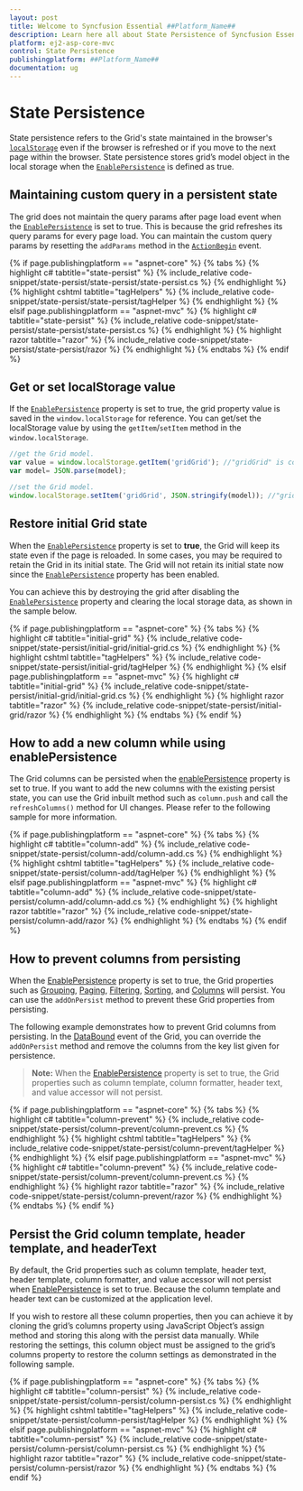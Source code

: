 ```yaml
---
layout: post
title: Welcome to Syncfusion Essential ##Platform_Name##
description: Learn here all about State Persistence of Syncfusion Essential ##Platform_Name## widgets based on HTML5 and jQuery.
platform: ej2-asp-core-mvc
control: State Persistence
publishingplatform: ##Platform_Name##
documentation: ug
---
```



# State Persistence

State persistence refers to the Grid's state maintained in the browser's [`localStorage`](https://www.w3schools.com/html/html5_webstorage.asp#) even if the browser is refreshed or if you move to the next page within the browser.
State persistence stores grid’s model object in the local storage when the [`EnablePersistence`](https://help.syncfusion.com/cr/aspnetcore-js2/Syncfusion.EJ2.Grids.GridBuilder-1.html#Syncfusion_EJ2_Grids_GridBuilder_1_EnablePersistence_System_Boolean_) is defined as true.

## Maintaining custom query in a persistent state

The grid does not maintain the query params after page load event when the [`EnablePersistence`](https://help.syncfusion.com/cr/aspnetcore-js2/Syncfusion.EJ2.Grids.GridBuilder-1.html#Syncfusion_EJ2_Grids_GridBuilder_1_EnablePersistence_System_Boolean_) is set to true. This is because the grid refreshes its query params for every page load. You can maintain the custom query params by resetting the `addParams` method in the [`ActionBegin`](https://help.syncfusion.com/cr/aspnetcore-js2/Syncfusion.EJ2.Grids.GridBuilder-1.html#Syncfusion_EJ2_Grids_GridBuilder_1_ActionBegin_System_String_) event.

{% if page.publishingplatform == "aspnet-core" %}
{% tabs %}
{% highlight c# tabtitle="state-persist" %}
{% include_relative code-snippet/state-persist/state-persist/state-persist.cs %}
{% endhighlight %}
{% highlight cshtml tabtitle="tagHelpers" %}
{% include_relative code-snippet/state-persist/state-persist/tagHelper %}
{% endhighlight %}
{% elsif page.publishingplatform == "aspnet-mvc" %}
{% highlight c# tabtitle="state-persist" %}
{% include_relative code-snippet/state-persist/state-persist/state-persist.cs %}
{% endhighlight %}
{% highlight razor tabtitle="razor" %}
{% include_relative code-snippet/state-persist/state-persist/razor %}
{% endhighlight %}
{% endtabs %}
{% endif %}



## Get or set localStorage value

If the [`EnablePersistence`](https://help.syncfusion.com/cr/aspnetcore-js2/Syncfusion.EJ2.Grids.GridBuilder-1.html#Syncfusion_EJ2_Grids_GridBuilder_1_EnablePersistence_System_Boolean_) property is set to true, the grid property value is saved in the `window.localStorage` for reference. You can get/set the localStorage value by using the `getItem`/`setItem` method in the `window.localStorage`.

```typescript
//get the Grid model.
var value = window.localStorage.getItem('gridGrid'); //"gridGrid" is component name + component id.
var model= JSON.parse(model);

```

```typescript
//set the Grid model.
window.localStorage.setItem('gridGrid', JSON.stringify(model)); //"gridGrid" is component name + component id.

```

## Restore initial Grid state

When the [`EnablePersistence`](https://help.syncfusion.com/cr/aspnetcore-js2/Syncfusion.EJ2.Grids.GridBuilder-1.html#Syncfusion_EJ2_Grids_GridBuilder_1_EnablePersistence_System_Boolean_) property is set to **true**, the Grid will keep its state even if the page is reloaded. In some cases, you may be required to retain the Grid in its initial state. The Grid will not retain its initial state now since the [`EnablePersistence`](https://help.syncfusion.com/cr/aspnetcore-js2/Syncfusion.EJ2.Grids.GridBuilder-1.html#Syncfusion_EJ2_Grids_GridBuilder_1_EnablePersistence_System_Boolean_) property has been enabled.

You can achieve this by destroying the grid after disabling the [`EnablePersistence`](https://help.syncfusion.com/cr/aspnetcore-js2/Syncfusion.EJ2.Grids.GridBuilder-1.html#Syncfusion_EJ2_Grids_GridBuilder_1_EnablePersistence_System_Boolean_) property and clearing the local storage data, as shown in the sample below.

{% if page.publishingplatform == "aspnet-core" %}
{% tabs %}
{% highlight c# tabtitle="initial-grid" %}
{% include_relative code-snippet/state-persist/initial-grid/initial-grid.cs %}
{% endhighlight %}
{% highlight cshtml tabtitle="tagHelpers" %}
{% include_relative code-snippet/state-persist/initial-grid/tagHelper %}
{% endhighlight %}
{% elsif page.publishingplatform == "aspnet-mvc" %}
{% highlight c# tabtitle="initial-grid" %}
{% include_relative code-snippet/state-persist/initial-grid/initial-grid.cs %}
{% endhighlight %}
{% highlight razor tabtitle="razor" %}
{% include_relative code-snippet/state-persist/initial-grid/razor %}
{% endhighlight %}
{% endtabs %}
{% endif %}



## How to add a new column while using enablePersistence

The Grid columns can be persisted when the [enablePersistence](https://help.syncfusion.com/cr/aspnetcore-js2/Syncfusion.EJ2.Grids.Grid.html#Syncfusion_EJ2_Grids_Grid_EnablePersistence) property is set to true. If you want to add the new columns with the existing persist state, you can use the Grid inbuilt method such as `column.push` and call the `refreshColumns()` method for UI changes. Please refer to the following sample for more information.

{% if page.publishingplatform == "aspnet-core" %}
{% tabs %}
{% highlight c# tabtitle="column-add" %}
{% include_relative code-snippet/state-persist/column-add/column-add.cs %}
{% endhighlight %}
{% highlight cshtml tabtitle="tagHelpers" %}
{% include_relative code-snippet/state-persist/column-add/tagHelper %}
{% endhighlight %}
{% elsif page.publishingplatform == "aspnet-mvc" %}
{% highlight c# tabtitle="column-add" %}
{% include_relative code-snippet/state-persist/column-add/column-add.cs %}
{% endhighlight %}
{% highlight razor tabtitle="razor" %}
{% include_relative code-snippet/state-persist/column-add/razor %}
{% endhighlight %}
{% endtabs %}
{% endif %}



## How to prevent columns from persisting

When the [EnablePersistence](https://help.syncfusion.com/cr/aspnetmvc-js2/Syncfusion.EJ2.Grids.Grid.html#Syncfusion_EJ2_Grids_Grid_EnablePersistence) property is set to true, the Grid properties such as [Grouping](https://help.syncfusion.com/cr/aspnetmvc-js2/Syncfusion.EJ2.Grids.GridGroupSettings.html), [Paging](https://help.syncfusion.com/cr/aspnetmvc-js2/Syncfusion.EJ2.Grids.GridPageSettings.html), [Filtering](https://help.syncfusion.com/cr/aspnetmvc-js2/Syncfusion.EJ2.Grids.GridFilterSettings.html), [Sorting](https://help.syncfusion.com/cr/aspnetmvc-js2/Syncfusion.EJ2.Grids.GridSortSettings.html), and [Columns](https://help.syncfusion.com/cr/aspnetmvc-js2/Syncfusion.EJ2.Grids.GridColumn.html) will persist. You can use the `addOnPersist` method to prevent these Grid properties from persisting.

The following example demonstrates how to prevent Grid columns from persisting. In the [DataBound](https://help.syncfusion.com/cr/aspnetmvc-js2/Syncfusion.EJ2.Grids.GridBuilder-1.html#Syncfusion_EJ2_Grids_GridBuilder_1_DataBound_System_String_) event of the Grid, you can override the `addOnPersist` method and remove the columns from the key list given for persistence.

>**Note:** When the [EnablePersistence](https://help.syncfusion.com/cr/aspnetmvc-js2/Syncfusion.EJ2.Grids.Grid.html#Syncfusion_EJ2_Grids_Grid_EnablePersistence) property is set to true, the Grid properties such as column template, column formatter, header text, and value accessor will not persist.

{% if page.publishingplatform == "aspnet-core" %}
{% tabs %}
{% highlight c# tabtitle="column-prevent" %}
{% include_relative code-snippet/state-persist/column-prevent/column-prevent.cs %}
{% endhighlight %}
{% highlight cshtml tabtitle="tagHelpers" %}
{% include_relative code-snippet/state-persist/column-prevent/tagHelper %}
{% endhighlight %}
{% elsif page.publishingplatform == "aspnet-mvc" %}
{% highlight c# tabtitle="column-prevent" %}
{% include_relative code-snippet/state-persist/column-prevent/column-prevent.cs %}
{% endhighlight %}
{% highlight razor tabtitle="razor" %}
{% include_relative code-snippet/state-persist/column-prevent/razor %}
{% endhighlight %}
{% endtabs %}
{% endif %}



## Persist the Grid column template, header template, and headerText

By default, the Grid properties such as column template, header text, header template, column formatter, and value accessor will not persist when [EnablePersistence](https://help.syncfusion.com/cr/aspnetmvc-js2/Syncfusion.EJ2.Grids.Grid.html#Syncfusion_EJ2_Grids_Grid_EnablePersistence) is set to true. Because the column template and header text can be customized at the application level.

If you wish to restore all these column properties, then you can achieve it by cloning the grid’s columns property using JavaScript Object’s assign method and storing this along with the persist data manually. While restoring the settings, this column object must be assigned to the grid’s columns property to restore the column settings as demonstrated in the following sample.

{% if page.publishingplatform == "aspnet-core" %}
{% tabs %}
{% highlight c# tabtitle="column-persist" %}
{% include_relative code-snippet/state-persist/column-persist/column-persist.cs %}
{% endhighlight %}
{% highlight cshtml tabtitle="tagHelpers" %}
{% include_relative code-snippet/state-persist/column-persist/tagHelper %}
{% endhighlight %}
{% elsif page.publishingplatform == "aspnet-mvc" %}
{% highlight c# tabtitle="column-persist" %}
{% include_relative code-snippet/state-persist/column-persist/column-persist.cs %}
{% endhighlight %}
{% highlight razor tabtitle="razor" %}
{% include_relative code-snippet/state-persist/column-persist/razor %}
{% endhighlight %}
{% endtabs %}
{% endif %}


